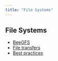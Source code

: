```yaml
---
title: "File Systems"
---
```


## File Systems

- [BeeGFS](/filesystem/BeeGFS)
- [File transfers](/filesystem/filetransfers)
- [Best practices](/filesystem/bestpractices)

